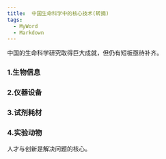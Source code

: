 ```yaml
---
title:  中国生命科学中的核心技术(转摘)
tags:
  - MyWord
  - Markdown
---
```


中国的生命科学研究取得巨大成就，但仍有短板亟待补齐。

<!--more-->

### 1.生物信息

### 2.仪器设备

### 3.试剂耗材

### 4.实验动物

人才与创新是解决问题的核心。